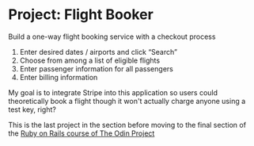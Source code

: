 # Project: Flight Booker

Build a one-way flight booking service with a checkout process

1. Enter desired dates / airports and click “Search”
2. Choose from among a list of eligible flights
3. Enter passenger information for all passengers
4. Enter billing information

My goal is to integrate Stripe into this application so users could theoretically book a flight
though it won't actually charge anyone using a test key, right?

This is the last project in the section before moving to the final section of the [Ruby on Rails course
of The Odin Project](https://www.theodinproject.com/courses/ruby-on-rails/lessons/building-advanced-forms)